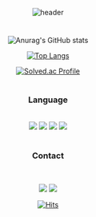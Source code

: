 <div align="center">

![header](https://capsule-render.vercel.app/api?type=waving&color=timeGradient&height=300&section=header&text=HARU's%20Github&fontSize=90&animation=fadeIn&fontAlignY=38&desc=(E2E)%20Speech%20Recognition%20and%20NLP&descAlignY=51&descAlign=70)
 
#
 
![Anurag's GitHub stats](https://github-readme-stats.vercel.app/api?username=hms1205&show_icons=true&theme=codeSTACKr)


[![Top Langs](https://github-readme-stats.vercel.app/api/top-langs/?username=hms1205&layout=compact&theme=codeSTACKr)](https://github.com/anuraghazra/github-readme-stats)


[![Solved.ac Profile](http://mazassumnida.wtf/api/v2/generate_badge?boj=hms1205)](https://solved.ac/hms1205/)

#
 
<h3 align="center"><b>Language</b></h3>
</br>
<img src="https://img.shields.io/badge/Python-3776AB?style=flat-square&logo=Python&logoColor=white">
<img src="https://img.shields.io/badge/C++-00599C?style=flat-square&logo=c%2B%2B&logoColor=white">
<img src="https://img.shields.io/badge/JavaScript-F7DF1E?style=flat-square&logo=JavaScript&logoColor=white">
<img src="https://img.shields.io/badge/Swift-F05138?style=flat-square&logo=Swift&logoColor=white">
 
#

<h3 align="center"><b>Contact</b></h3>
</br>
<p align="center">
<a href="mailto:hms1205@soundit.co.kr"><img src="https://img.shields.io/badge/hms1205@soundit.co.kr-D14836?style=flat-square&logo=gmail&logoColor=white&link=mailto:hms1205@soundit.co.kr"/></a>
<a href="https://www.instagram.com/m___3u/" target="_blank"><img src="https://img.shields.io/badge/m___3u-E4405F?style=flat-square&logo=Instagram&logoColor=FFFFFF"/></a>
</p>

[![Hits](https://hits.seeyoufarm.com/api/count/incr/badge.svg?url=https%3A%2F%2Fgithub.com%2Fhms1205&count_bg=%23000718&title_bg=%23000000&icon=&icon_color=%23E7E7E7&title=%F0%9F%94%A5&edge_flat=true)](https://hits.seeyoufarm.com)

</div>
